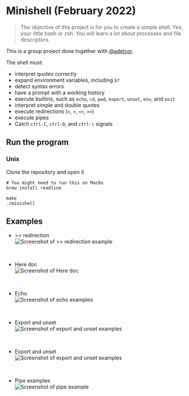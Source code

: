 # Minishell (February 2022)
> The objective of this project is for you to create a simple shell. Yes, your little bash or zsh. You will learn a lot about processes and file descriptors.

This is a group project done together with [@adelcor](https://github.com/adelcor).

The shell must:
- interpret quotes correctly
- expand environment variables, including `$?`
- detect syntax errors
- have a prompt with a working history
- execute builtins, such as `echo`, `cd`, `pwd`, `export`, `unset`, `env`, and `exit`
- interpret simple and double quotes
- execute redirections (`<`, `>`, `<<`, `>>`)
- execute pipes
- Catch `ctrl-C`, `ctrl-D`, and `ctrl-\` signals

## Run the program

### Unix
Clone the repository and open it
```
# You might need to run this on MacOs
brew install readline

make
./minishell
```

## Examples

- \>\> redirection<br />
![Screenshot of >> redirection example](https://res.cloudinary.com/ngasco/image/upload/v1649785877/42/minishell/Screenshot_from_2022-04-12_19-49-10_lyhc3p.png "Screenshot of >> redirection example")
<br />

- Here doc<br />
![Screenshot of Here doc](https://res.cloudinary.com/ngasco/image/upload/v1649785877/42/minishell/Screenshot_from_2022-04-12_19-45-50_xtmsur.png
 "Screenshot of Here doc")
 <br />

- Echo<br />
![Screenshot of echo examples](https://res.cloudinary.com/ngasco/image/upload/v1649785877/42/minishell/Screenshot_from_2022-04-12_19-45-13_immcih.png
 "Screenshot of echo examples")
 <br />

- Export and unset<br />
![Screenshot of export and unset examples](https://res.cloudinary.com/ngasco/image/upload/v1649785877/42/minishell/Screenshot_from_2022-04-12_19-47-39_isuenb.png
 "Screenshot of export and unset examples")
 <br />

- Export and unset<br />
![Screenshot of export and unset examples](https://res.cloudinary.com/ngasco/image/upload/v1649785877/42/minishell/Screenshot_from_2022-04-12_19-47-39_isuenb.png
 "Screenshot of export and unset examples")
 <br />

- Pipe examples <br />
![Screenshot of pipe example](https://res.cloudinary.com/ngasco/image/upload/v1649786722/42/minishell/Screenshot_from_2022-04-12_20-05-03_rcbuoq.png
 "Screenshot of pipe example")
